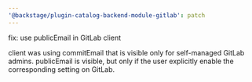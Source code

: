 ```yaml
---
'@backstage/plugin-catalog-backend-module-gitlab': patch
---
```


fix: use publicEmail in GitLab client

client was using commitEmail that is visible only for self-managed GitLab admins. publicEmail is visible, but only if the user explicitly enable the corresponding setting on GitLab.
